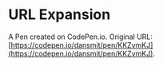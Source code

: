 # URL Expansion

A Pen created on CodePen.io. Original URL: [https://codepen.io/dansmit/pen/KKZvmKJ](https://codepen.io/dansmit/pen/KKZvmKJ).


